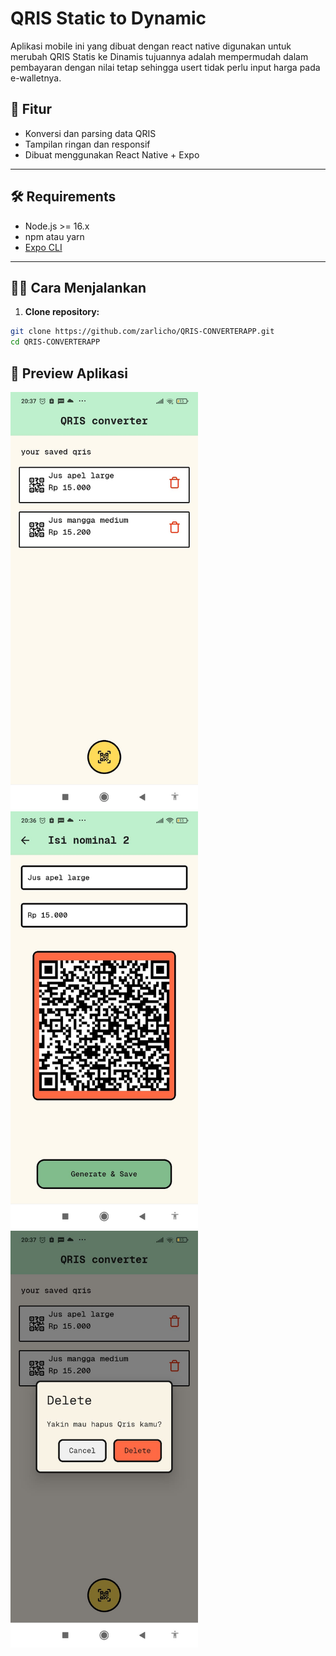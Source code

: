 
# QRIS Static to Dynamic

Aplikasi mobile ini yang dibuat dengan react native digunakan untuk merubah QRIS Statis ke Dinamis tujuannya adalah mempermudah dalam pembayaran dengan nilai tetap sehingga usert tidak perlu input harga pada e-walletnya.


## 🚀 Fitur

- Konversi dan parsing data QRIS
- Tampilan ringan dan responsif
- Dibuat menggunakan React Native + Expo

---

## 🛠️ Requirements

- Node.js >= 16.x
- npm atau yarn
- [Expo CLI](https://docs.expo.dev/get-started/installation/)

---

## 🧑‍💻 Cara Menjalankan

1. **Clone repository:**

```bash
git clone https://github.com/zarlicho/QRIS-CONVERTERAPP.git
cd QRIS-CONVERTERAPP
```
## 📸 Preview Aplikasi

<img src="assets/example1.jpeg" alt="Preview Aplikasi" width="300" />
<img src="assets/example2.jpeg" alt="Preview Aplikasi" width="300" />
<img src="assets/example3.jpeg" alt="Preview Aplikasi" width="300" />
